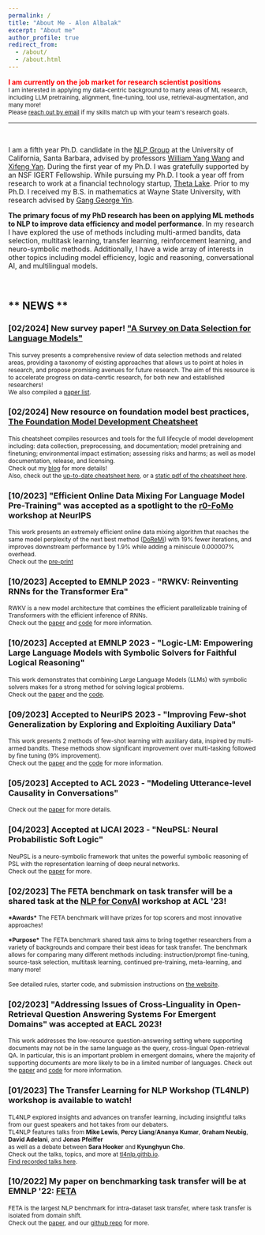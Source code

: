 ```yaml
---
permalink: /
title: "About Me - Alon Albalak"
excerpt: "About me"
author_profile: true
redirect_from: 
  - /about/
  - /about.html
---
```


<span style="color:red">**I am currently on the job market for research scientist positions**
</span><br>
<span style="font-size:0.85em;">I am interested in applying my data-centric background to many areas of ML research, including LLM pretraining, alignment, fine-tuning, tool use, retrieval-augmentation, and many more!
<br>
Please [reach out by email](mailto:alonalbalak@gmail.com?subject=[Jobs]We're%20interestd%20in%20you!) if my skills match up with your team's research goals.</span>
<br>
***
<br>

I am a fifth year Ph.D. candidate in the [NLP Group](http://nlp.cs.ucsb.edu/) at the University of California, Santa Barbara, advised by professors [William Yang Wang](https://sites.cs.ucsb.edu/~william/) and [Xifeng Yan](https://sites.cs.ucsb.edu/~xyan/). During the first year of my Ph.D. I was gratefully supported by an NSF IGERT Fellowship. While pursuing my Ph.D. I took a year off from research to work at a financial technology startup, [Theta Lake](https://thetalake.com/). Prior to my Ph.D. I received my B.S. in mathematics at Wayne State University, with research advised by [Gang George Yin](https://scholar.google.com/citations?user=nlZ0o_4AAAAJ).

**The primary focus of my PhD research has been on applying ML methods to NLP to improve data efficiency and model performance**. In my research I have explored the use of methods including multi-armed bandits, data selection, multitask learning, transfer learning, reinforcement learning, and neuro-symbolic methods. Additionally, I have a wide array of interests in other topics including model efficiency, logic and reasoning, conversational AI, and multilingual models.

<!--
efficient data selection methods (see [my most recent work](https://arxiv.org/abs/2302.00674)).
However my research has generally touched on finding new methods of *efficiently using limited amounts of task-specific data*. In my path to improving data efficiency I have utilized:
1. Multitask learning ([1](https://arxiv.org/abs/2302.00674),[2](https://neurips2022-enlsp.github.io/papers/paper_50.pdf))
2. Transfer learning ([1](https://aclanthology.org/2022.emnlp-main.751/),[2](https://aclanthology.org/2022.nlp4convai-1.4/),[3](https://assets.amazon.science/80/f0/ad9a999f4562b6e80186a5df00e6/making-something-out-of-nothing-building-robust-task-oriented-dialogue-systems-from-scratch.pdf)),
3. Data augmentation ([1](https://assets.amazon.science/80/f0/ad9a999f4562b6e80186a5df00e6/making-something-out-of-nothing-building-robust-task-oriented-dialogue-systems-from-scratch.pdf),[2](https://aclanthology.org/2023.eacl-demo.1/)),
4. Neuro-symbolic methods ([1](https://arxiv.org/abs/2205.14268), [2](https://openreview.net/pdf?id=8ZIJa8Z__5L), [3](https://arxiv.org/abs/2207.07238), [4](http://arxiv.org/abs/2305.12295)).
-->

<br>

## \*\* NEWS \*\*

### \[02/2024\] New survey paper! ["A Survey on Data Selection for Language Models"](https://arxiv.org/abs/2402.16827)
<span style="font-size:0.85em;">This survey presents a comprehensive review of data selection methods and related areas, providing a taxonomy of existing approaches that allows us to point at holes in research, and propose promising avenues for future research. The aim of this resource is to accelerate progress on data-cenrtic research, for both new and established researchers!<br>
We also compiled a [paper list](https://github.com/alon-albalak/data-selection-survey).
</span>

### \[02/2024\] New resource on foundation model best practices, [The Foundation Model Development Cheatsheet](https://fmcheatsheet.org/)
<span style="font-size:0.85em;">This cheatsheet compiles resources and tools for the full lifecycle of model development including: data collection, preprocessing, and documentation; model pretraining and finetuning; environmental impact estimation; assessing risks and harms; as well as model documentation, release, and licensing.<br>
Check out my [blog](http://nlp.cs.ucsb.edu/blog/a-new-guide-for-the-responsible-development-of-foundation-models.html) for more details!<br>
Also, check out the [up-to-date cheatsheet here](https://fmcheatsheet.org/), or a [static pdf of the cheatsheet here](https://github.com/allenai/fm-cheatsheet/blob/main/app/resources/paper.pdf).
</span>

### \[10/2023\] "Efficient Online Data Mixing For Language Model Pre-Training" was accepted as a spotlight to the [r0-FoMo](https://sites.google.com/view/r0-fomo/home) workshop at NeurIPS
<span style="font-size:0.85em;">This work presents an extremely efficient online data mixing algorithm that reaches the same model perplexity of the next best method ([DoReMi](https://arxiv.org/abs/2305.10429)) with 19% fewer iterations, and improves downstream performance by 1.9% while adding a miniscule 0.000007% overhead.<br>
Check out the [pre-print](https://arxiv.org/abs/2312.02406)
</span>

### \[10/2023\] Accepted to EMNLP 2023 - "RWKV: Reinventing RNNs for the Transformer Era"
<span style="font-size:0.85em;">RWKV is a new model architecture that combines the efficient parallelizable training of Transformers with the efficient inference of RNNs.<br>
Check out the [paper](https://arxiv.org/abs/2305.13048) and [code](https://github.com/BlinkDL/RWKV-LM) for more information.
</span>

### \[10/2023\] Accepted at EMNLP 2023 - "Logic-LM: Empowering Large Language Models with Symbolic Solvers for Faithful Logical Reasoning"
<span style="font-size:0.85em;">This work demonstrates that combining Large Language Models (LLMs) with symbolic solvers makes for a strong method for solving logical problems.<br>
Check out the [paper](http://arxiv.org/abs/2305.12295) and the [code](https://github.com/teacherpeterpan/Logic-LLM).
</span>

### \[09/2023\] Accepted to NeurIPS 2023 - "Improving Few-shot Generalization by Exploring and Exploiting Auxiliary Data"
<span style="font-size:0.85em;">This work presents 2 methods of few-shot learning with auxiliary data, inspired by multi-armed bandits. These methods show significant improvement over multi-tasking followed by fine tuning (9% improvement).<br>
Check out the [paper](https://arxiv.org/abs/2302.00674) and the [code](https://github.com/alon-albalak/FLAD) for more information.
</span>

### \[05/2023\] Accepted to ACL 2023 - "Modeling Utterance-level Causality in Conversations"
<span style="font-size:0.85em;">Check out the [paper](https://arxiv.org/abs/2212.10515) for more details.
</span>

### \[04/2023\] Accepted at IJCAI 2023 - "NeuPSL: Neural Probabilistic Soft Logic"
<span style="font-size:0.85em;">NeuPSL is a neuro-symbolic framework that unites the powerful symbolic reasoning of PSL with the representation learning of deep neural networks.<br>
Check out the [paper](https://arxiv.org/pdf/2205.14268.pdf) for more.
</span>

### \[02/2023\] The FETA benchmark on task transfer will be a shared task at the [NLP for ConvAI](https://sites.google.com/view/5thnlp4convai/home) workshop at ACL '23!
<span style="font-size:0.85em;">**\*Awards\*** The FETA benchmark will have prizes for top scorers and most innovative approaches!<br><br>
**\*Purpose\*** The FETA benchmark shared task aims to bring together researchers from a variety of backgrounds and compare their best ideas for task transfer. The benchmark allows for comparing many different methods including: instruction/prompt fine-tuning, source-task selection, multitask learning, continued pre-training, meta-learning, and many more!<br><br>
See detailed rules, starter code, and submission instructions on [the website](https://alon-albalak.github.io/feta-website/).
</span>

### \[02/2023\] "Addressing Issues of Cross-Linguality in Open-Retrieval Question Answering Systems For Emergent Domains" was accepted at EACL 2023!
<span style="font-size:0.85em;">This work addresses the low-resource question-answering setting where supporting documents may not be in the same language as the query, cross-lingual Open-retrieval QA. In particular, this is an important problem in emergent domains, where the majority of supporting documents are more likely to be in a limited number of languages.
Check out the [paper](https://aclanthology.org/2023.eacl-demo.1/) and [code](https://github.com/alon-albalak/XOR-COVID) for more information.
</span>

### \[01/2023\] The Transfer Learning for NLP Workshop (TL4NLP) workshop is available to watch!
<span style="font-size:0.85em;">TL4NLP explored insights and advances on transfer learning, including insightful talks from our guest speakers and hot takes from our debaters.<br>
TL4NLP features talks from **Mike Lewis**, **Percy Liang**/**Ananya Kumar**, **Graham Neubig**, **David Adelani**, and **Jonas Pfeiffer**<br>
as well as a debate between **Sara Hooker** and **Kyunghyun Cho**.<br>
Check out the talks, topics, and more at [tl4nlp.githb.io](https://tl4nlp.github.io).<br>
[Find recorded talks here](https://tl4nlp.github.io/Program/).
</span>

<!--
https://neurips.cc/virtual/2022/workshop/50006
Starting Timestamps:
Jonas Pfeiffer - 36:55
Graham Neubig - 1:30:45 (describes my current project at 2:10:50-2:11:40)
Percy Liang & Ananya Kumar - 2:13:33
Sara Hooker and Kyunghyun Cho - 3:13:19
David Adelani - 5:42:45
Mike Lewis - 6:25:46
-->


### \[10/2022\] My paper on benchmarking task transfer will be at EMNLP '22: [FETA](https://aclanthology.org/2022.emnlp-main.751/)
<span style="font-size:0.85em;">FETA is the largest NLP benchmark for intra-dataset task transfer, where task transfer is isolated from domain shift.<br>
Check out the [paper](https://aclanthology.org/2022.emnlp-main.751/), and our [github repo](https://github.com/alon-albalak/TLiDB) for more.
</span>

<!--
### \[10/2022\] My work on data effiency for small(-ish) language models will be presented an ENLSP '22: [Paper](https://neurips2022-enlsp.github.io/papers/paper_50.pdf)

### \[05/2022\] I will join Meta as a Research Science Intern for summer 2022!

### \[05/2022\] The UCSB [GauchoBot](https://www.amazon.science/alexa-prize/teams/university-of-california-santa-barbara-team-gauchobot) has advanced to the finals of the Alexa Prize Taskbot Challenge!

### \[04/2022\] [D-REX](https://aclanthology.org/2022.nlp4convai-1.4/) accepted to ConvAI workshop, co-located with ACL 2022
-->
